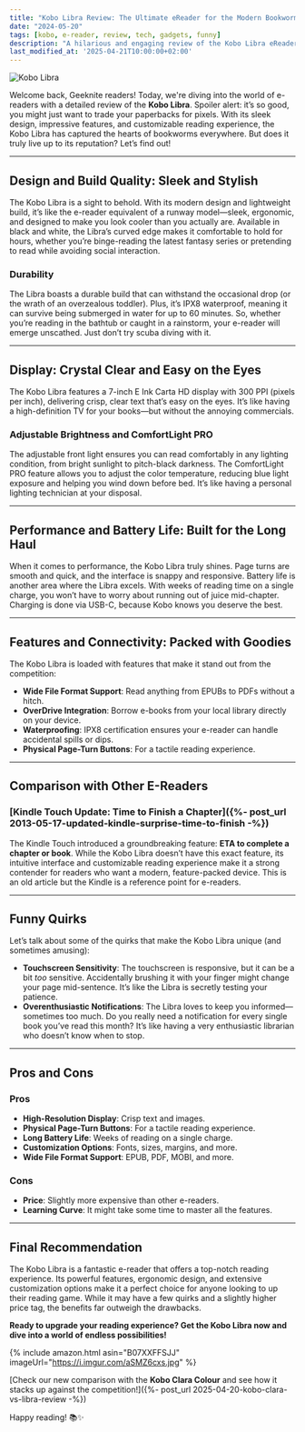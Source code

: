 ```yaml
---
title: "Kobo Libra Review: The Ultimate eReader for the Modern Bookworm"
date: "2024-05-20"
tags: [kobo, e-reader, review, tech, gadgets, funny]
description: "A hilarious and engaging review of the Kobo Libra eReader. Discover its features, quirks, and why it might just be the best eReader for you!"
last_modified_at: '2025-04-21T10:00:00+02:00'
---
```


![Kobo Libra](https://i.imgur.com/aSMZ6cxs.jpg)

Welcome back, Geeknite readers! Today, we're diving into the world of e-readers with a detailed review of the **Kobo Libra**. Spoiler alert: it’s so good, you might just want to trade your paperbacks for pixels. With its sleek design, impressive features, and customizable reading experience, the Kobo Libra has captured the hearts of bookworms everywhere. But does it truly live up to its reputation? Let’s find out!

---

## **Design and Build Quality: Sleek and Stylish**

The Kobo Libra is a sight to behold. With its modern design and lightweight build, it’s like the e-reader equivalent of a runway model—sleek, ergonomic, and designed to make you look cooler than you actually are. Available in black and white, the Libra’s curved edge makes it comfortable to hold for hours, whether you’re binge-reading the latest fantasy series or pretending to read while avoiding social interaction.

### **Durability**

The Libra boasts a durable build that can withstand the occasional drop (or the wrath of an overzealous toddler). Plus, it’s IPX8 waterproof, meaning it can survive being submerged in water for up to 60 minutes. So, whether you’re reading in the bathtub or caught in a rainstorm, your e-reader will emerge unscathed. Just don’t try scuba diving with it.

---

## **Display: Crystal Clear and Easy on the Eyes**

The Kobo Libra features a 7-inch E Ink Carta HD display with 300 PPI (pixels per inch), delivering crisp, clear text that’s easy on the eyes. It’s like having a high-definition TV for your books—but without the annoying commercials.

### **Adjustable Brightness and ComfortLight PRO**

The adjustable front light ensures you can read comfortably in any lighting condition, from bright sunlight to pitch-black darkness. The ComfortLight PRO feature allows you to adjust the color temperature, reducing blue light exposure and helping you wind down before bed. It’s like having a personal lighting technician at your disposal.

---

## **Performance and Battery Life: Built for the Long Haul**

When it comes to performance, the Kobo Libra truly shines. Page turns are smooth and quick, and the interface is snappy and responsive. Battery life is another area where the Libra excels. With weeks of reading time on a single charge, you won’t have to worry about running out of juice mid-chapter. Charging is done via USB-C, because Kobo knows you deserve the best.

---

## **Features and Connectivity: Packed with Goodies**

The Kobo Libra is loaded with features that make it stand out from the competition:

- **Wide File Format Support**: Read anything from EPUBs to PDFs without a hitch.
- **OverDrive Integration**: Borrow e-books from your local library directly on your device.
- **Waterproofing**: IPX8 certification ensures your e-reader can handle accidental spills or dips.
- **Physical Page-Turn Buttons**: For a tactile reading experience.

---

## **Comparison with Other E-Readers**

### [Kindle Touch Update: Time to Finish a Chapter]({%- post_url 2013-05-17-updated-kindle-surprise-time-to-finish -%})

The Kindle Touch introduced a groundbreaking feature: **ETA to complete a chapter or book**. While the Kobo Libra doesn’t have this exact feature, its intuitive interface and customizable reading experience make it a strong contender for readers who want a modern, feature-packed device. This is an old article but the Kindle is a reference point for e-readers.

---

## **Funny Quirks**

Let’s talk about some of the quirks that make the Kobo Libra unique (and sometimes amusing):

- **Touchscreen Sensitivity**: The touchscreen is responsive, but it can be a bit *too* sensitive. Accidentally brushing it with your finger might change your page mid-sentence. It’s like the Libra is secretly testing your patience.
- **Overenthusiastic Notifications**: The Libra loves to keep you informed—sometimes too much. Do you really need a notification for every single book you’ve read this month? It’s like having a very enthusiastic librarian who doesn’t know when to stop.

---

## **Pros and Cons**

### **Pros**
- **High-Resolution Display**: Crisp text and images.
- **Physical Page-Turn Buttons**: For a tactile reading experience.
- **Long Battery Life**: Weeks of reading on a single charge.
- **Customization Options**: Fonts, sizes, margins, and more.
- **Wide File Format Support**: EPUB, PDF, MOBI, and more.

### **Cons**
- **Price**: Slightly more expensive than other e-readers.
- **Learning Curve**: It might take some time to master all the features.

---

## **Final Recommendation**

The Kobo Libra is a fantastic e-reader that offers a top-notch reading experience. Its powerful features, ergonomic design, and extensive customization options make it a perfect choice for anyone looking to up their reading game. While it may have a few quirks and a slightly higher price tag, the benefits far outweigh the drawbacks.

**Ready to upgrade your reading experience? Get the Kobo Libra now and dive into a world of endless possibilities!**

{% include amazon.html asin="B07XXFFSJJ" imageUrl="https://i.imgur.com/aSMZ6cxs.jpg" %}

[Check our new comparison with the **Kobo Clara Colour** and see how it stacks up against the competition!]({%- post_url 2025-04-20-kobo-clara-vs-libra-review -%})

Happy reading! 📚✨
